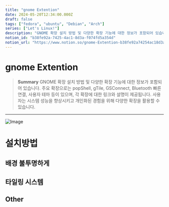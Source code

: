 ```yaml
---
title: "gnome Extention"
date: 2024-05-20T12:34:00.000Z
draft: false
tags: ["fedora", "ubuntu", "Debian", "Arch"]
series: ["Let's Linux!"]
description: "GNOME 확장 설치 방법 및 다양한 확장 기능에 대한 정보가 포함되어 있습니다. 주요 확장으로는 popShell, gTile, GSConnect, Bluetooth 빠른 연결, 사용자 테마 등이 있으며, 각 확장에 대한 링크와 설명이 제공됩니다. 사용자는 시스템 성능을 향상시키고 개인화된 경험을 위해 다양한 확장을 활용할 수 있습니다."
notion_id: "b38fe92a-7425-4ac1-8d3a-f074fd5a354d"
notion_url: "https://www.notion.so/gnome-Extention-b38fe92a74254ac18d3af074fd5a354d"
---
```


# gnome Extention

> **Summary**
> GNOME 확장 설치 방법 및 다양한 확장 기능에 대한 정보가 포함되어 있습니다. 주요 확장으로는 popShell, gTile, GSConnect, Bluetooth 빠른 연결, 사용자 테마 등이 있으며, 각 확장에 대한 링크와 설명이 제공됩니다. 사용자는 시스템 성능을 향상시키고 개인화된 경험을 위해 다양한 확장을 활용할 수 있습니다.

---

![Image](https://prod-files-secure.s3.us-west-2.amazonaws.com/09ccd4d5-876c-4bba-bbdf-cc77a0a11257/e34802ed-7da8-4d93-a1a0-c5b33cb74566/Untitled.png?X-Amz-Algorithm=AWS4-HMAC-SHA256&X-Amz-Content-Sha256=UNSIGNED-PAYLOAD&X-Amz-Credential=ASIAZI2LB466ZZ5NNVZ6%2F20250724%2Fus-west-2%2Fs3%2Faws4_request&X-Amz-Date=20250724T101857Z&X-Amz-Expires=3600&X-Amz-Security-Token=IQoJb3JpZ2luX2VjEAIaCXVzLXdlc3QtMiJHMEUCIQCsXxj4r6%2FVT%2FWeoKslYUgyH3K3rc4AHYzgAUK%2F5%2BX1egIgaaYPO6SQ72M7whs%2FWbpKwl7Ff0QWnQzqZZ8JGxjeiiEq%2FwMIKhAAGgw2Mzc0MjMxODM4MDUiDH34ei8u1Apw6MTTUircA2PTUyKXUvcfIHh4UnpZXeE%2BBKIab642VAywQpaPRvaY7n8seK8fRJSoS2znilwhaFPq6VI2KKpI7D9dp%2FdcjDOmX0cNwOKmj8cYTjLiMTE85TbesGt48ut5eL62thtYzFn%2BomtTTt7gQHVyHTF2fcry6pRBbIoMH5a4F%2B9H%2B8QWepMCgr%2FKe1le5EZ91us%2BZ8BA%2BP9Rg3p7qHJQVnLjxgp02JYaK6se5ymZL3VpdbVIRYpgOsdkeSROavFlcKSldLAJsipoyjftaLfIlEoEBqNKmqp7LW0XXBZxxnEMsWHPYee%2FasXCnBKvd0vgD2MxBm7ARM%2BGcWIMECaMcg%2FSJF2hFU3YibqADrnGVyNmnaQzd50llR3hbUC6%2B7wfEhtAu211JLMZYoY27Qb0eRDg2HoBJpfDYTE3DJS2P7UHjaRuGxeJD6huBW8JywxH4p6EKnHAukWPNFw4E6DDeVM%2FdWaWhCxKuprwziabRpGGa9E2K2wIXVJD3SnwI14QWGqb%2FE0GjEHLN%2Fijji9QHH8gapyE62wdTIx277gjzpBjvbtilxadAucfLk9yqW61jFeDp%2FB4TtIJBaos6N4056gbhSSxiX6GlDZvgDQhw8Zr73D%2BWFYLqopvvR4ISEOgMNP2h8QGOqUBA8QSg9G7tkPGFjqRTwq7VX%2BkiWlgvH3MvUfQv%2FpOpg7VqrHd9uINyGmcrLp4gasKME6%2Bmfow6o76%2BAF8dl8NfqszOOR4W5RVgo5ZsfC8GTulT0wzXR8RD0esD01hm%2BwPT4rQaooyoYky4w5Qr6b5RGFRjH1xNrplufdGoQWTFaOT9EAheYLukgepe2laySyhiNTJ8%2Brq3S94RWFcFdvfVxL%2BzHnz&X-Amz-Signature=c15d32d021fa546fa314fa9eaedcdfbbeec868fc8513d04f9543313e804f526c&X-Amz-SignedHeaders=host&x-amz-checksum-mode=ENABLED&x-id=GetObject)

# 설치방법

## 배경 불투명하게

## 타일링 시스템

## Other


